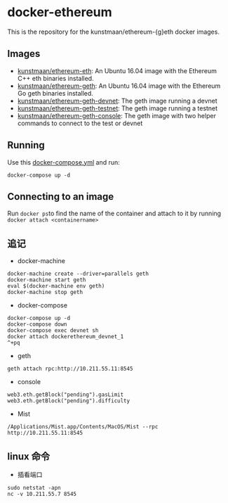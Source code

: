 # docker-ethereum

This is the repository for the kunstmaan/ethereum-{g}eth docker images.

## Images

* [kunstmaan/ethereum-eth](https://hub.docker.com/r/kunstmaan/ethereum-eth/): An Ubuntu 16.04 image with the Ethereum C++ eth binaries installed.
* [kunstmaan/ethereum-geth](https://hub.docker.com/r/kunstmaan/ethereum-geth/): An Ubuntu 16.04 image with the Ethereum Go geth binaries installed.
* [kunstmaan/ethereum-geth-devnet](https://hub.docker.com/r/kunstmaan/ethereum-geth-devnet/): The geth image running a devnet
* [kunstmaan/ethereum-geth-testnet](https://hub.docker.com/r/kunstmaan/ethereum-geth-testnet/): The geth image running a testnet
* [kunstmaan/ethereum-geth-console](https://hub.docker.com/r/kunstmaan/ethereum-geth-console/): The geth image with two helper commands to connect to the test or devnet


## Running

Use this [docker-compose.yml](https://github.com/Kunstmaan/docker-ethereum/blob/master/docker-compose.yml) and run:

```
docker-compose up -d
```

## Connecting to an image

Run `docker ps`to find the name of the container and attach to it by running `docker attach <containername>`

## 追记
* docker-machine
```
docker-machine create --driver=parallels geth
docker-machine start geth
eval $(docker-machine env geth)
docker-machine stop geth
```
* docker-compose
```
docker-compose up -d
docker-compose down
docker-compose exec devnet sh
docker attach dockerethereum_devnet_1
^+pq
```
* geth
```
geth attach rpc:http://10.211.55.11:8545
```
* console
```
web3.eth.getBlock("pending").gasLimit
web3.eth.getBlock("pending").difficulty
```
* Mist
```
/Applications/Mist.app/Contents/MacOS/Mist --rpc http://10.211.55.11:8545
```
## linux 命令
* 插看端口
```
sudo netstat -apn
nc -v 10.211.55.7 8545
```
